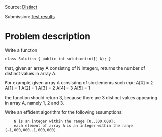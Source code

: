 Source: [Distinct](https://app.codility.com/programmers/lessons/6-sorting/distinct/)

Submission: [Test results](https://app.codility.com/demo/results/trainingA63VF2-5HH/)

# Problem description

Write a function

    class Solution { public int solution(int[] A); }

that, given an array A consisting of N integers, returns the number of distinct values in array A.

For example, given array A consisting of six elements such that:
 A[0] = 2    A[1] = 1    A[2] = 1
 A[3] = 2    A[4] = 3    A[5] = 1

the function should return 3, because there are 3 distinct values appearing in array A, namely 1, 2 and 3.

Write an efficient algorithm for the following assumptions:

        N is an integer within the range [0..100,000];
        each element of array A is an integer within the range [−1,000,000..1,000,000].
